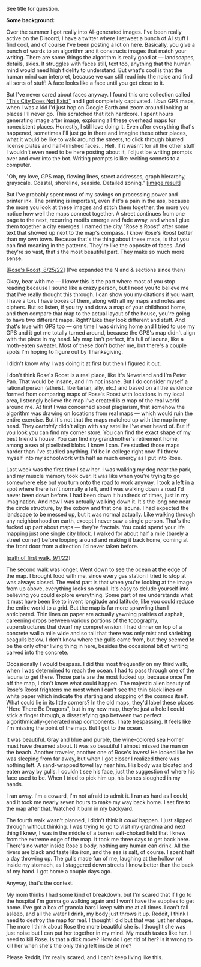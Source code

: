 See title for question.

**Some background:**

Over the summer I got really into AI-generated images. I've been really active on the Discord, I have a twitter where I retweet a bunch of AI stuff I find cool, and of course I've been posting a lot on here. Basically, you give a bunch of words to an algorithm and it constructs images that match your writing. There are some things the algorithm is really good at — landscapes, details, skies. It struggles with faces still, text too, anything that the human mind would need high fidelity to understand. But what's cool is that the human mind can interpret, because we can still read into the noise and find all sorts of stuff! A face looks like a face until you get close to it.

But I've never cared about faces anyway. I found this one collection called ["This City Does Not Exist"](https://thiscitydoesnotexist.com/) and I got completely captivated. I *love* GPS maps, when I was a kid I'd just hop on Google Earth and zoom around looking at places I'll never go. This scratched that itch hardcore. I spent hours generating image after image, exploring all these overhead maps for nonexistent places. Honestly, I still love doing it. Even after everything that's happened, sometimes I'll just go in there and imagine these other places, what it would be like to walk around the streets, to click through blurred license plates and half-finished faces… Hell, if it wasn't for all the other stuff I wouldn't even need to be here posting about it, I'd just be writing prompts over and over into the bot. Writing prompts is like reciting sonnets to a computer.

"Oh, my love, GPS map, flowing lines, street addresses, graph hierarchy, grayscale. Coastal, shoreline, seaside. Detailed zoning." \[[image result](https://cdn.discordapp.com/attachments/913532509810221089/1017222861217349652/DALLuE_2022-09-07_12.51.12_-_Bizarre_weird_GPS_map_flowing_lines_street_addresses_graph_hierarchy_grayscale._White_background._Coastal_shoreline_seaside._Detailed_zoning._Ri.png)\]

But I've probably spent most of my savings on processing power and printer ink. The printing is important, even if it's a pain in the ass, because the more you look at these images and stitch them together, the more you notice how well the maps connect together. A street continues from one page to the next, recurring motifs emerge and fade away, and when I glue them together a city emerges. I named the city "Rose's Roost" after some text that showed up next to the map's compass. I know Rose's Roost better than my own town. Because that's the thing about these maps, is that you can find meaning in the patterns. They're like the opposite of faces. And they're so vast, that's the most beautiful part. They make so much more sense.

\[[Rose's Roost, 8/25/22](https://cdn.discordapp.com/attachments/913532509810221089/1017223849349226637/roses_roost.png)\] (I've expanded the N and & sections since then)

Okay, bear with me — I know this is the part where most of you stop reading because I sound like a crazy person, but I need you to believe me that I've really thought this through. I can show you my citations if you want, I have a ton. I have boxes of them, along with all my maps and notes and ciphers. But so listen, if you try and draw a map of your childhood home, and then compare that map to the actual layout of the house, you're going to have two different maps. Right? Like they look different and stuff. And that's true with GPS too — one time I was driving home and I tried to use my GPS and it got me totally turned around, because the GPS's map didn't align with the place in my head. My map isn't perfect, it's full of lacuna, like a moth-eaten sweater. Most of these don't bother me, but there's a couple spots I'm hoping to figure out by Thanksgiving.

I didn't know why I was doing it at first but then I figured it out.

I don't think Rose's Roost is a real place, like it's Neverland and I'm Peter Pan. That would be insane, and I'm not insane. But I do consider myself a rational person (atheist, libertarian, ally, etc.) and based on all the evidence formed from comparing maps of Rose's Roost with locations in my local area, I strongly believe the map I've created is *a* map of the real world around me. At first I was concerned about plagiarism, that somehow the algorithm was drawing on locations from real maps — which would ruin the entire exercise. But it's not that the maps matched up with the map in my head. They *certainly* didn't align with any satellite I've ever heard of. But if you look you can find my corner store. You can find the exact shape of my best friend's house. You can find my grandmother's retirement home, among a sea of pixellated blobs. I know I can. I've studied those maps harder than I've studied anything. I'd be in college right now if I threw myself into my schoolwork with half as much energy as I put into Rose.

Last week was the first time I saw her. I was walking my dog near the park, and my muscle memory took over. It was like when you're trying to go somewhere else but you turn onto the road to work anyway. I took a left in a spot where there isn't normally a left, and I was walking down a road I'd never been down before. I had been down it hundreds of times, just in my imagination. And now I was actually walking down it. It's the long one near the circle structure, by the oxbow and that one lacuna. I had expected the landscape to be messed up, but it was normal actually. Like walking through any neighborhood on earth, except I never saw a single person. That's the fucked up part about maps — they're fractals. You could spend your life mapping just one single city block. I walked for about half a mile (barely a street corner) before looping around and making it back home, coming at the front door from a direction I'd never taken before.

\[[path of first walk, 9/1/22](https://cdn.discordapp.com/attachments/913532509810221089/1017203452402745375/IMG_2659.jpg)\]

The second walk was longer. Went down to see the ocean at the edge of the map. I brought food with me, since every gas station I tried to stop at was always closed. The weird part is that when you're looking at the image from up above, everything looks so small. It's easy to delude yourself into believing you could explore everything. Some part of me understands what it must have been like to invent longitude and latitude, like you could reduce the entire world to a grid. But the map is far more sprawling than I anticipated. Thin lines on paper are actually yawning prairies of asphalt, careening drops between various portions of the topography, superstructures that dwarf my comprehension. I had dinner on top of a concrete wall a mile wide and so tall that there was only mist and shrieking seagulls below. I don't know where the gulls came from, but they seemed to be the only other living thing in here, besides the occasional bit of writing carved into the concrete.

Occasionally I would trespass. I did this most frequently on my third walk, when I was determined to reach the ocean. I had to pass through one of the lacuna to get there. Those parts are the most fucked up, because once I'm off the map, I don't know what could happen. The majestic alien beauty of Rose's Roost frightens me most when I can't see the thin black lines on white paper which indicate the starting and stopping of the cosmos itself. What could lie in its little corners? In the old maps, they'd label these places "Here There Be Dragons", but in my new map, they're just a hole I could stick a finger through, a dissatisfying gap between two perfect algorithmically-generated map components. I hate trespassing. It feels like I'm missing the point of the map. But I got to the ocean.

It was beautiful. Gray and blue and purple, the wine-colored sea Homer must have dreamed about. It was so beautiful I almost missed the man on the beach. Another traveler, another one of Rose's lovers! He looked like he was sleeping from far away, but when I got closer I realized there was nothing left. A sand-wrapped towel lay near him. His body was bloated and eaten away by gulls. I couldn't see his face, just the suggestion of where his face used to be. When I tried to pick him up, his bones sloughed in my hands.

I ran away. I'm a coward, I'm not afraid to admit it. I ran as hard as I could, and it took me nearly seven hours to make my way back home. I set fire to the map after that. Watched it burn in my backyard.

The fourth walk wasn't planned, I didn't think it *could* happen. I just slipped through without thinking. I was trying to go to visit my grandma and next thing I knew, I was in the middle of a barren salt-choked field that I knew from the extreme edge of the map. It took me three days to get back here. There's no water inside Rose's body, nothing any human can drink. All the rivers are black and taste like iron, and the sea is salt, of course. I spent half a day throwing up. The gulls made fun of me, laughing at the hollow rot inside my stomach, as I staggered down streets I know better than the back of my hand. I got home a couple days ago.

Anyway, that's the context.

My mom thinks I had some kind of breakdown, but I'm scared that if I go to the hospital I'm gonna go walking again and I won't have the supplies to get home. I've got a box of granola bars I keep with me at all times. I can't fall asleep, and all the water I drink, my body just throws it up. Reddit, I think I need to destroy the map for real. I thought I did but that was just her shape. The more I think about Rose the more beautiful she is. I thought she was just noise but I can put her together in my mind. My mouth tastes like her. I need to kill Rose. Is that a dick move? How do I get rid of her? Is it wrong to kill her when she's the only thing left inside of me?

Please Reddit, I'm really scared, and I can't keep living like this.